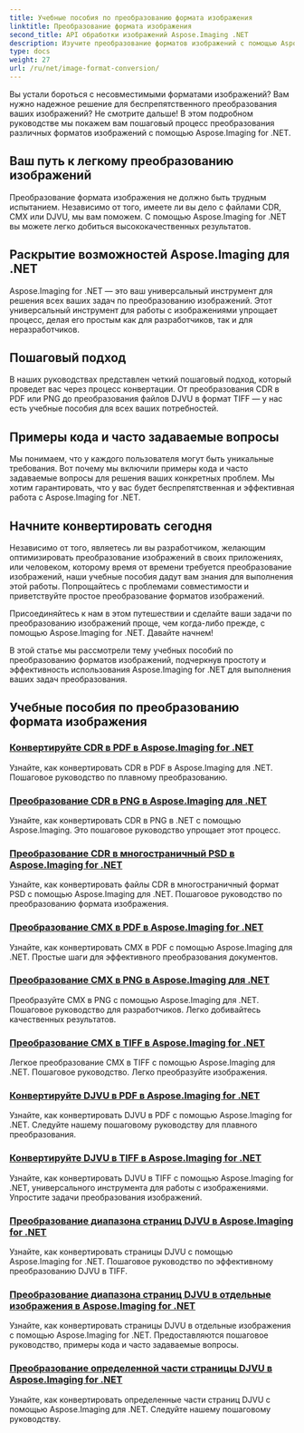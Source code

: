 ```yaml
---
title: Учебные пособия по преобразованию формата изображения
linktitle: Преобразование формата изображения
second_title: API обработки изображений Aspose.Imaging .NET
description: Изучите преобразование форматов изображений с помощью Aspose.Imaging for .NET. Легко конвертируйте CDR, CMX, DJVU и другие файлы. Экспертные руководства для безупречных результатов
type: docs
weight: 27
url: /ru/net/image-format-conversion/
---
```


Вы устали бороться с несовместимыми форматами изображений? Вам нужно надежное решение для беспрепятственного преобразования ваших изображений? Не смотрите дальше! В этом подробном руководстве мы покажем вам пошаговый процесс преобразования различных форматов изображений с помощью Aspose.Imaging for .NET.

## Ваш путь к легкому преобразованию изображений

Преобразование формата изображения не должно быть трудным испытанием. Независимо от того, имеете ли вы дело с файлами CDR, CMX или DJVU, мы вам поможем. С помощью Aspose.Imaging for .NET вы можете легко добиться высококачественных результатов.

## Раскрытие возможностей Aspose.Imaging для .NET

Aspose.Imaging for .NET — это ваш универсальный инструмент для решения всех ваших задач по преобразованию изображений. Этот универсальный инструмент для работы с изображениями упрощает процесс, делая его простым как для разработчиков, так и для неразработчиков.

## Пошаговый подход

В наших руководствах представлен четкий пошаговый подход, который проведет вас через процесс конвертации. От преобразования CDR в PDF или PNG до преобразования файлов DJVU в формат TIFF — у нас есть учебные пособия для всех ваших потребностей.

## Примеры кода и часто задаваемые вопросы

Мы понимаем, что у каждого пользователя могут быть уникальные требования. Вот почему мы включили примеры кода и часто задаваемые вопросы для решения ваших конкретных проблем. Мы хотим гарантировать, что у вас будет беспрепятственная и эффективная работа с Aspose.Imaging for .NET.

## Начните конвертировать сегодня

Независимо от того, являетесь ли вы разработчиком, желающим оптимизировать преобразование изображений в своих приложениях, или человеком, которому время от времени требуется преобразование изображений, наши учебные пособия дадут вам знания для выполнения этой работы. Попрощайтесь с проблемами совместимости и приветствуйте простое преобразование форматов изображений.

Присоединяйтесь к нам в этом путешествии и сделайте ваши задачи по преобразованию изображений проще, чем когда-либо прежде, с помощью Aspose.Imaging for .NET. Давайте начнем!

В этой статье мы рассмотрели тему учебных пособий по преобразованию форматов изображений, подчеркнув простоту и эффективность использования Aspose.Imaging for .NET для выполнения ваших задач преобразования.

## Учебные пособия по преобразованию формата изображения
### [Конвертируйте CDR в PDF в Aspose.Imaging for .NET](./convert-cdr-to-pdf/)
Узнайте, как конвертировать CDR в PDF в Aspose.Imaging для .NET. Пошаговое руководство по плавному преобразованию.
### [Преобразование CDR в PNG в Aspose.Imaging для .NET](./convert-cdr-to-png/)
Узнайте, как конвертировать CDR в PNG в .NET с помощью Aspose.Imaging. Это пошаговое руководство упрощает этот процесс.
### [Преобразование CDR в многостраничный PSD в Aspose.Imaging for .NET](./convert-cdr-to-psd-multipage/)
Узнайте, как конвертировать файлы CDR в многостраничный формат PSD с помощью Aspose.Imaging для .NET. Пошаговое руководство по преобразованию формата изображения.
### [Преобразование CMX в PDF в Aspose.Imaging for .NET](./convert-cmx-to-pdf/)
Узнайте, как конвертировать CMX в PDF с помощью Aspose.Imaging для .NET. Простые шаги для эффективного преобразования документов.
### [Преобразование CMX в PNG в Aspose.Imaging для .NET](./convert-cmx-to-png/)
Преобразуйте CMX в PNG с помощью Aspose.Imaging для .NET. Пошаговое руководство для разработчиков. Легко добивайтесь качественных результатов.
### [Преобразование CMX в TIFF в Aspose.Imaging for .NET](./convert-cmx-to-tiff/)
Легкое преобразование CMX в TIFF с помощью Aspose.Imaging для .NET. Пошаговое руководство. Легко преобразуйте изображения.
### [Конвертируйте DJVU в PDF в Aspose.Imaging for .NET](./convert-djvu-to-pdf/)
Узнайте, как конвертировать DJVU в PDF с помощью Aspose.Imaging for .NET. Следуйте нашему пошаговому руководству для плавного преобразования.
### [Конвертируйте DJVU в TIFF в Aspose.Imaging for .NET](./convert-djvu-to-tiff/)
Узнайте, как конвертировать DJVU в TIFF с помощью Aspose.Imaging for .NET, универсального инструмента для работы с изображениями. Упростите задачи преобразования изображений.
### [Преобразование диапазона страниц DJVU в Aspose.Imaging for .NET](./convert-range-of-djvu-pages/)
Узнайте, как конвертировать страницы DJVU с помощью Aspose.Imaging for .NET. Пошаговое руководство по эффективному преобразованию DJVU в TIFF.
### [Преобразование диапазона страниц DJVU в отдельные изображения в Aspose.Imaging for .NET](./convert-range-of-djvu-pages-to-separate-images/)
Узнайте, как конвертировать страницы DJVU в отдельные изображения с помощью Aspose.Imaging for .NET. Предоставляются пошаговое руководство, примеры кода и часто задаваемые вопросы.
### [Преобразование определенной части страницы DJVU в Aspose.Imaging for .NET](./convert-specific-portion-of-djvu-page/)
Узнайте, как конвертировать определенные части страниц DJVU с помощью Aspose.Imaging для .NET. Следуйте нашему пошаговому руководству.
